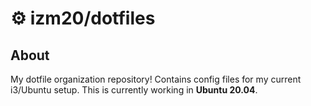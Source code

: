 # ⚙️ izm20/dotfiles

## About

My dotfile organization repository! Contains config files for my current i3/Ubuntu setup. This is currently working in **Ubuntu 20.04**.
